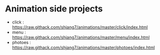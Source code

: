 # Animation side projects

- click : https://raw.githack.com/shjang7/animations/master/click/index.html
- menu : https://raw.githack.com/shjang7/animations/master/menu/index.html
- photoes : https://raw.githack.com/shjang7/animations/master/photoes/index.html
